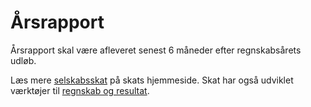 # Årsrapport

Årsrapport skal være afleveret senest 6 måneder efter regnskabsårets udløb.

Læs mere [selskabsskat](https://skat.dk/data.aspx?oid=2234853) på skats hjemmeside. Skat har også udviklet 
værktøjer til [regnskab og resultat](https://skat.dk/data.aspx?oid=4466).
